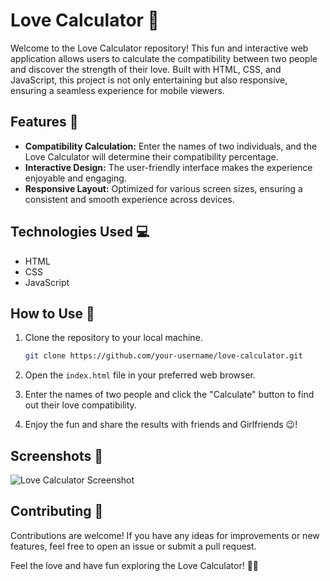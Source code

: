 # Love Calculator 💖

Welcome to the Love Calculator repository! This fun and interactive web application allows users to calculate the compatibility between two people and discover the strength of their love. Built with HTML, CSS, and JavaScript, this project is not only entertaining but also responsive, ensuring a seamless experience for mobile viewers.

## Features 🚀

- **Compatibility Calculation:** Enter the names of two individuals, and the Love Calculator will determine their compatibility percentage.
- **Interactive Design:** The user-friendly interface makes the experience enjoyable and engaging.
- **Responsive Layout:** Optimized for various screen sizes, ensuring a consistent and smooth experience across devices.

## Technologies Used 💻

- HTML
- CSS
- JavaScript

## How to Use 🌟

1. Clone the repository to your local machine.
   ```bash
   git clone https://github.com/your-username/love-calculator.git
   ```

2. Open the `index.html` file in your preferred web browser.

3. Enter the names of two people and click the "Calculate" button to find out their love compatibility.

4. Enjoy the fun and share the results with friends and Girlfriends 😉!

## Screenshots 📸

![Love Calculator Screenshot](![image](https://github.com/Vishalshah007/Love-calculator/assets/140838474/9e91573e-5b07-4a97-aa5e-6b97c4895098)
)

## Contributing 🤝

Contributions are welcome! If you have any ideas for improvements or new features, feel free to open an issue or submit a pull request.

Feel the love and have fun exploring the Love Calculator! 💑💘
